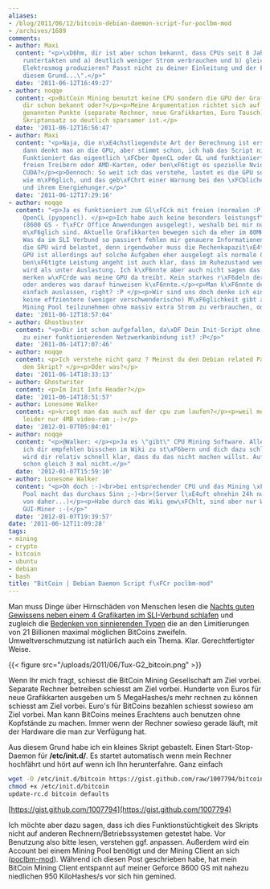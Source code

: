 ```yaml
---
aliases:
- /blog/2011/06/12/bitcoin-debian-daemon-script-fur-poclbm-mod
- /archives/1689
comments:
- author: Maxi
  content: "<p>\xD6hm, dir ist aber schon bekannt, dass CPUs seit 8 Jahren bei Nichtauslastung
    runtertakten und a) deutlich weniger Strom verbrauchen und b) gleichfalls weniger
    Elektrosmog produzieren? Passt nicht zu deiner Einleitung und der Folgerung \"Aus
    diesem Grund...\".</p>"
  date: '2011-06-12T16:49:27'
- author: noqqe
  content: <p>BitCoin Mining benutzt keine CPU sondern die GPU der Grafikkarte. Ist
    dir schon bekannt oder?</p><p>Meine Argumentation richtet sich auf die vorher
    genannten Punkte (separate Rechner, neue Grafikkarten, Euro Tausch) wogegen der
    Skriptansatz so deutlich sparsamer ist.</p>
  date: '2011-06-12T16:56:47'
- author: Maxi
  content: "<p>Naja, die n\xE4chstliegendste Art der Berechnung ist erst mal die CPU,
    dann denkt man an die GPU, aber stimmt schon, ich hab das Script nicht gelesen.
    Funktioniert das eigentlich \xFCber OpenCL oder GL und funktioniert es auch mit
    freien Treibern oder AMD-Karten, oder ben\xF6tigt es spezielle Nvidia-APIs wie
    CUDA?</p><p>Dennoch: So weit ich das verstehe, lastet es die GPU so stark aus
    wie m\xF6glich, und das geb\xFChrt einer Warnung bei den \xFCblichen Monster-Karten
    und ihrem Energiehunger.</p>"
  date: '2011-06-12T17:29:16'
- author: noqqe
  content: "<p>Ja es funktioniert zum Gl\xFCck mit freien (normalen :P) Treibern und
    OpenCL (pyopencl). </p><p>Ich habe auch keine besonders leistungsf\xE4hige Grafikkarte
    (8600 GS - f\xFCr Office Anwendungen ausgelegt), weshalb bei mir nur bis zu 900KH/s
    m\xF6glich sind. Aktuelle Grafikkarten bewegen sich da eher im 80MH/s Bereich.
    Was da im SLI Verbund so passiert fehlen mir genauere Informationen. </p><p>Klar,
    die GPU wird belastet, denn irgendwoher muss die Rechenkapazit\xE4t kommen. Die
    GPU ist allerdings auf solche Aufgaben eher ausgelegt als normale CPUs. Was die
    ben\xF6tigte Leistung angeht ist auch klar, dass im Ruhezustand weniger verbraucht
    wird als unter Auslastung. Ich k\xF6nnte aber auch nicht sagen das ich das jetzt
    merken w\xFCrde was meine GPU da treibt. Kein starkes r\xF6deln der L\xFCfter
    oder anderes was darauf hinweisen k\xF6nnte.</p><p>Man k\xF6nnte den Rechner auch
    einfach auslassen, right? :P </p><p>Wir sind uns doch denke ich einig das es wohl
    keine effzientere (weniger verschwenderische) M\xF6glichkeit gibt an einem BitCoin
    Mining Pool teilzunehmen ohne massiv extra Strom zu verbrauchen, oder?</p>"
  date: '2011-06-12T18:57:04'
- author: Ghostbuster
  content: "<p>Dir ist schon aufgefallen, da\xDF Dein Init-Script ohne Abh\xE4ngigkeit
    zu einer funktionierenden Netzwerkanbindung ist? :P</p>"
  date: '2011-06-14T17:07:46'
- author: noqqe
  content: <p>Ich verstehe nicht ganz ? Meinst du den Debian related Part? Oben in
    dem Skript? </p><p>Oder was?</p>
  date: '2011-06-14T18:33:13'
- author: Ghostwriter
  content: <p>Im Init Info Header?</p>
  date: '2011-06-14T18:51:57'
- author: Lonesome Walker
  content: <p>kriegt man das auch auf der cpu zum laufen?</p><p>weil mein server hat
    leider nur 4MB video-ram ;-)</p>
  date: '2012-01-07T05:04:01'
- author: noqqe
  content: "<p>@Walker: </p><p>Ja es \"gibt\" CPU Mining Software. Allerdings w\xFCrd
    ich dir empfehlen bisschen im Wiki zu st\xF6bern und dich dazu schlauzulesen.</p><p>Da
    wird dir relativ schnell klar, dass du das nicht machen willst. Auf deinem Server
    schon gleich 3 mal nicht.</p>"
  date: '2012-01-07T15:59:10'
- author: Lonesome Walker
  content: "<p>Oh doch :-)<br>bei entsprechender CPU und das Mining \xFCber einen
    Pool macht das durchaus Sinn ;-)<br>(Server l\xE4uft ohnehin 24h nur im Leerlauf,
    von daher...)</p><p>Habe durch das Wiki gew\xFChlt, sind aber nur Windows und
    GUI-Miner :-(</p>"
  date: '2012-01-07T19:39:57'
date: '2011-06-12T11:09:28'
tags:
- mining
- crypto
- bitcoin
- ubuntu
- debian
- bash
title: "BitCoin | Debian Daemon Script f\xFCr poclbm-mod"
---
```


Man muss Dinge über Hirnschäden von Menschen lesen die
[Nachts guten Gewissens neben einem 4 Grafikarten im SLI-Verbund schlafen](http://www.bitcoinminingaccidents.com/?p=196)
und zugleich die [Bedenken von sinnierenden Typen](http://tav.espians.com/why-bitcoin-will-fail-as-a-currency.html) die
an den Limitierungen von 21 Billionen maximal möglichen BitCoins zweifeln.
Umweltverschmutzung ist natürlich auch ein Thema. Klar. Gerechtfertigter
Weise.

{{< figure src="/uploads/2011/06/Tux-G2_bitcoin.png" >}}

Wenn Ihr mich fragt, schiesst die BitCoin Mining Gesellschaft am Ziel
vorbei. Separate Rechner betreiben schiesst am Ziel vorbei. Hunderte von
Euros für neue Grafikkarten ausgeben um 5 MegaHashes/s mehr rechnen zu
können schiesst am Ziel vorbei. Euro's für BitCoins bezahlen schiesst
sowieso am Ziel vorbei. Man kann BitCoins meines Erachtens auch benutzen
ohne Kopfstände zu machen. Immer wenn der Rechner sowieso gerade läuft, mit
der Hardware die man zur Verfügung hat.

Aus diesem Grund habe ich ein kleines Skript gebastelt. Einen
Start-Stop-Daemon für **/etc/init.d/**. Es startet automatisch wenn mein
Rechner hochfährt und hört auf wenn ich Ihn herunterfahre. Ganz einfach

``` bash
wget -O /etc/init.d/bitcoin https://gist.github.com/raw/1007794/bitcoin.sh
chmod +x /etc/init.d/bitcoin
update-rc.d bitcoin defaults
```

[https://gist.github.com/1007794](https://gist.github.com/1007794)

Ich möchte aber dazu sagen, dass ich dies Funktionstüchtigkeit des Skripts
nicht auf anderen Rechnern/Betriebssystemen getestet habe. Vor Benutzung
also bitte lesen, verstehen ggf. anpassen. Außerdem wird ein Account bei
einem Mining Pool benötigt und der Mining Client an sich
([poclbm-mod](https://en.bitcoin.it/wiki/Poclbm-mod)). Während ich diesen
Post geschrieben habe, hat mein BitCoin Mining Client entspannt auf meiner
Geforce 8600 GS mit nahezu niedlichen 950 KiloHashes/s vor sich hin
gemined.
